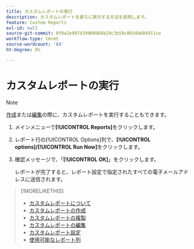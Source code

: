 ```yaml
---
title: カスタムレポートの実行
description: カスタムレポートを直ちに実行する方法を説明します。
feature: Custom Reports
exl-id: null
source-git-commit: 0f0a2e907d39900968b29c3b59c8034b604911ce
workflow-type: tm+mt
source-wordcount: '84'
ht-degree: 0%

---
```



# カスタムレポートの実行

>[!NOTE]
>
>[作成](report-create.md)または[編集](report-edit.md)の際に、カスタムレポートを実行することもできます。

1. メインメニューで&#x200B;**[!UICONTROL Reports]**&#x200B;をクリックします。
1. レポート行の[!UICONTROL Options]列で、**[!UICONTROL options]/[!UICONTROL Run Now]**&#x200B;をクリックします。
1. 確認メッセージで、「**[!UICONTROL OK]**」をクリックします。

   レポートが完了すると、レポート設定で指定されたすべての電子メールアドレスに送信されます。

>[!MORELIKETHIS]
>
>* [カスタムレポートについて](/help/dsp/reports/report-about.md)
>* [カスタムレポートの作成](/help/dsp/reports/report-create.md)
>* [カスタムレポートの複製](/help/dsp/reports/report-copy.md)
>* [カスタムレポートの編集](/help/dsp/reports/report-edit.md)
>* [カスタムレポート設定](/help/dsp/reports/report-settings.md)
>* [使用可能なレポート列](/help/dsp/reports/report-columns.md)

